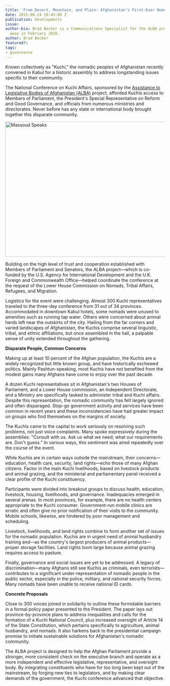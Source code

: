 ```yaml
---
title: 'From Desert, Mountain, and Plain: Afghanistan’s First-Ever Nomad Gathering'
date: 2015-06-24 20:45:00 Z
publication: Developments
issue: 
author-bio: Brad Becker is a Communications Specialist for the ALBA project. He passed
  away in February 2016.
author: Brad Becker
featured?: 
tags:
- governance
---
```


Known collectively as "Kuchi," the nomadic peoples of Afghanistan recently convened in Kabul for a historic assembly to address longstanding issues specific to their community.




The National Conference on Kuchi Affairs, sponsored by the [Assistance to Legislative Bodies of Afghanistan (ALBA)][1] project, afforded Kuchis access to Members of Parliament, the President's Special Representative on Reform and Good Governance, and officials from numerous ministries and directorates. Never before has any state or international body brought together this disparate community.

<a data-flickr-embed="true" data-context="true"  href="https://www.flickr.com/photos/daiglobal/17339766048/in/album-72157652624392722/" title="Massoud Speaks"><img src="https://c1.staticflickr.com/9/8817/17339766048_b04715aeb8_z.jpg" width="640" height="427" alt="Massoud Speaks"></a><script async src="//embedr.flickr.com/assets/client-code.js" charset="utf-8"></script>

Building on the high level of trust and cooperation established with Members of Parliament and Senators, the ALBA project—which is co-funded by the U.S. Agency for International Development and the U.K. Foreign and Commonwealth Office—helped coordinate the conference at the request of the Lower House Commission on Nomads, Tribal Affairs, Refugees, and Migration.

Logistics for the event were challenging. Almost 300 Kuchi representatives traveled to the three-day conference from 31 out of 34 provinces. Accommodated in downtown Kabul hotels, some nomads were unused to amenities such as running tap water. Others were concerned about animal herds left near the outskirts of the city. Hailing from the far corners and varied landscapes of Afghanistan, the Kuchis comprise several linguistic, tribal, and ethnic affiliations, but once assembled in the hall, a palpable sense of unity extended throughout the gathering.

**Disparate People, Common Concerns**

Making up at least 10 percent of the Afghan population, the Kuchis are a widely recognized but little known group, and have historically eschewed politics. Mainly Pashtun-speaking, most Kuchis have not benefited from the modest gains many Afghans have come to enjoy over the past decade.   

A dozen Kuchi representatives sit in Afghanistan's two Houses of Parliament, and a Lower House commission, an Independent Directorate, and a Ministry are specifically tasked to administer tribal and Kuchi affairs. Despite this representation, the nomadic community has felt largely ignored and often disparaged. Stop-go government activity and services have been common in recent years and these inconsistencies have had greater impact on groups who find themselves on the margins of society.

The Kuchis came to the capital to work seriously on resolving such problems, not just voice complaints. Many spoke expressively during the assemblies: "Consult with us. Ask us what we need; what our requirements are. Don't guess." In various ways, this sentiment was aired repeatedly over the course of the event.

While Kuchis are in certain ways outside the mainstream, their concerns— education, health care, security, land rights—echo those of many Afghan citizens. Factor in the main Kuchi livelihoods, based on livestock products and animal grazing, and the ministerial and parliamentary panel received a clear profile of the Kuchi constituency.  

Participants were divided into breakout groups to discuss health, education, livestock, housing, livelihoods, and governance. Inadequacies emerged in several arenas. In most provinces, for example, there are no health centers appropriate to the Kuchi consumer. Government-run mobile clinics are erratic and often give no prior notification of their visits to the community. Mobile schools, likewise, are hindered by poor management and scheduling.

Livestock, livelihoods, and land rights combine to form another set of issues for the nomadic population. Kuchis are in urgent need of animal husbandry training and—as the country's largest producers of animal products—proper storage facilities. Land rights loom large because animal grazing requires access to pasture.

Finally, governance and social issues are yet to be addressed. A legacy of  discrimination—many Afghans still see Kuchis as criminals, even terrorists—contributes to a significant under-representation of nomadic people in the public sector, especially in the police, military, and national security forces. Many nomads have been unable to receive national ID cards.

**Concrete Proposals**

Close to 300 voices joined in solidarity to outline these formidable barriers in a formal policy paper presented to the President. The paper lays out province-by-province plans to address inequalities and calls for the formation of a Kuchi National Council, plus increased oversight of Article 14 of the State Constitution, which pertains specifically to agriculture, animal husbandry, and nomads. It also harkens back to the presidential campaign promise to initiate sustainable solutions for Afghanistan's nomadic community.

The ALBA project is designed to help the Afghan Parliament provide a stronger, more consistent check on the executive branch and operate as a more independent and effective legislative, representative, and oversight body. By integrating constituents who have for too long been kept out of the mainstream, by forging new ties to legislators, and by making clear demands of the government, the Kuchi conference advanced that objective.

[1]: http://dai.com/our-work/projects/afghanistan%E2%80%94assistance-legislative-bodies-afghanistan-alba

